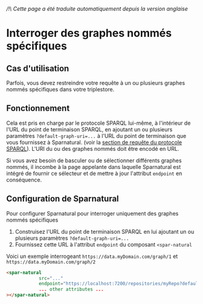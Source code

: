 _/!\ Cette page a été traduite automatiquement depuis la version anglaise_

# Interroger des graphes nommés spécifiques

## Cas d'utilisation

Parfois, vous devez restreindre votre requête à un ou plusieurs graphes nommés spécifiques dans votre triplestore.

## Fonctionnement

Cela est pris en charge par le protocole SPARQL lui-même, à l'intérieur de l'URL du point de terminaison SPARQL, en ajoutant un ou plusieurs paramètres `?default-graph-uri=...` à l'URL du point de terminaison que vous fournissez à Sparnatural. (voir la [section de requête du protocole SPARQL](https://www.w3.org/TR/2013/REC-sparql11-protocol-20130321/#query-operation)). L'URI du ou des graphes nommés doit être encodé en URL.

Si vous avez besoin de basculer ou de sélectionner différents graphes nommés, il incombe à la page appelante dans laquelle Sparnatural est intégré de fournir ce sélecteur et de mettre à jour l'attribut `endpoint` en conséquence.

## Configuration de Sparnatural

Pour configurer Sparnatural pour interroger uniquement des graphes nommés spécifiques

1. Construisez l'URL du point de terminaison SPARQL en lui ajoutant un ou plusieurs paramètres `?default-graph-uri=...`
2. Fournissez cette URL à l'attribut `endpoint` du composant `<spar-natural`

Voici un exemple interrogeant `https://data.myDomain.com/graph/1` et `https://data.myDomain.com/graph/2`

```html
<spar-natural 
            src="..."
            endpoint="https://localhost:7200/repositories/myRepo?default-graph-uri=https%3A%2F%2Fdata.myDomain.com%2Fgraph%2F1&default-graph-uri=https%3A%2F%2Fdata.myDomain.com%2Fgraph%2F2"
            ... other attributes ...
></spar-natural>
```
